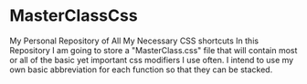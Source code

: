 # MasterClassCss
My Personal Repository of All My Necessary CSS shortcuts 
In this Repository I am going to store a "MasterClass.css" file that will contain most or all of the basic yet important css modifiers I use often. I intend to use my own basic abbreviation for each function so that they can be stacked.